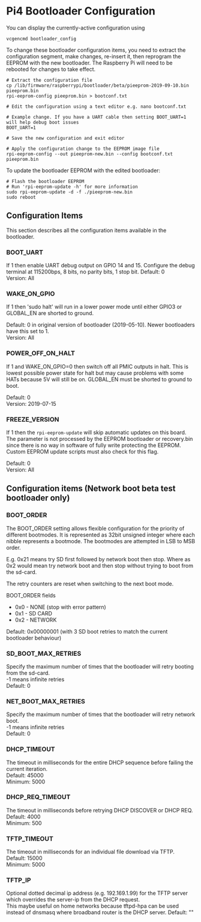 # Pi4 Bootloader Configuration

You can display the currently-active configuration using 
```
vcgencmd bootloader_config
```

To change these bootloader configuration items, you need to extract the configuration segment, make changes, re-insert it, then reprogram the EEPROM with the new bootloader. The Raspberry Pi will need to be rebooted for changes to take effect. 

```
# Extract the configuration file
cp /lib/firmware/raspberrypi/bootloader/beta/pieeprom-2019-09-10.bin pieeprom.bin
rpi-eeprom-config pieeprom.bin > bootconf.txt

# Edit the configuration using a text editor e.g. nano bootconf.txt

# Example change. If you have a UART cable then setting BOOT_UART=1 will help debug boot issues
BOOT_UART=1

# Save the new configuration and exit editor

# Apply the configuration change to the EEPROM image file
rpi-eeprom-config --out pieeprom-new.bin --config bootconf.txt pieeprom.bin
```

To update the bootloader EEPROM with the edited bootloader:

```
# Flash the bootloader EEPROM
# Run 'rpi-eeprom-update -h' for more information
sudo rpi-eeprom-update -d -f ./pieeprom-new.bin
sudo reboot
```

## Configuration Items

This section describes all the configuration items available in the bootloader.


### BOOT_UART

If 1 then enable UART debug output on GPIO 14 and 15. Configure the debug terminal at 115200bps, 8 bits, no parity bits, 1 stop bit. 
Default: 0  
Version: All  

### WAKE_ON_GPIO 

If 1 then 'sudo halt' will run in a lower power mode until either GPIO3 or GLOBAL_EN are shorted to ground.  

Default: 0 in original version of bootloader (2019-05-10). Newer bootloaders have this set to 1.  
Version: All  

### POWER_OFF_ON_HALT  

If 1 and WAKE_ON_GPIO=0 then switch off all PMIC outputs in halt. This is lowest possible power state for halt but may cause problems with some HATs because 5V will still be on. GLOBAL_EN must be shorted to ground to boot.  

Default: 0  
Version: 2019-07-15  

### FREEZE_VERSION

If 1 then the `rpi-eeprom-update` will skip automatic updates on this board. The parameter is not processed by the EEPROM bootloader or recovery.bin since there is no way in software of fully write protecting the EEPROM. Custom EEPROM update scripts must also check for this flag.

Default: 0  
Version: All  

## Configuration items (Network boot beta test bootloader only)

### BOOT_ORDER
The BOOT_ORDER setting allows flexible configuration for the priority of different
bootmodes. It is represented as 32bit unsigned integer where each nibble represents
a bootmode. The bootmodes are attempted in LSB to MSB order.  

E.g. 0x21 means try SD first followed by network boot then stop. Where as
0x2 would mean try network boot and then stop without trying to boot from
the sd-card.

The retry counters are reset when switching to the next boot mode.

BOOT_ORDER fields  
* 0x0 - NONE (stop with error pattern)  
* 0x1 - SD CARD  
* 0x2 - NETWORK  

Default: 0x00000001 (with 3 SD boot retries to match the current bootloader behaviour)  

### SD_BOOT_MAX_RETRIES
Specify the maximum number of times that the bootloader will retry booting from the sd-card.  
-1 means infinite retries  
Default: 0  

### NET_BOOT_MAX_RETRIES
Specify the maximum number of times that the bootloader will retry network boot.  
-1 means infinite retries  
Default: 0  

### DHCP_TIMEOUT
The timeout in milliseconds for the entire DHCP sequence before failing the current iteration.  
Default: 45000  
Minimum: 5000  

### DHCP_REQ_TIMEOUT
The timeout in milliseconds before retrying DHCP DISCOVER or DHCP REQ.  
Default: 4000  
Minimum: 500  

### TFTP_TIMEOUT
The timeout in milliseconds for an individual file download via TFTP.  
Default: 15000  
Minimum: 5000  

### TFTP_IP
Optional dotted decimal ip address (e.g. 192.169.1.99) for the TFTP server which overrides the server-ip from the DHCP request.  
This maybe useful on home networks because tftpd-hpa can be used instead of dnsmasq where broadband router is the DHCP server.
Default: ""  

